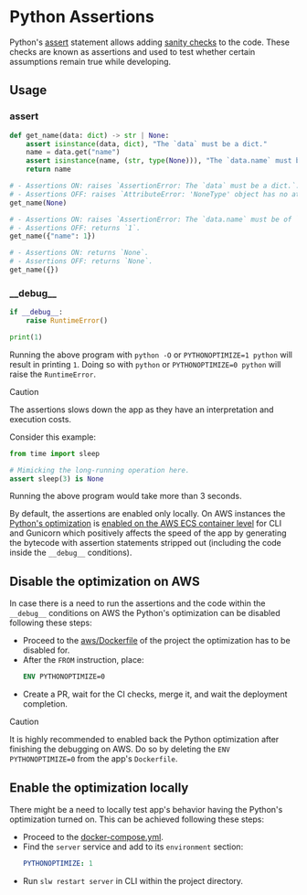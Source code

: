 # Python Assertions

Python's [assert](https://docs.python.org/3/reference/simple_stmts.html#the-assert-statement) statement allows adding [sanity checks](https://en.wikipedia.org/wiki/Sanity_check) to the code. These checks are known as assertions and used to test whether certain assumptions remain true while developing.

## Usage

### assert

```python
def get_name(data: dict) -> str | None:
    assert isinstance(data, dict), "The `data` must be a dict."
    name = data.get("name")
    assert isinstance(name, (str, type(None))), "The `data.name` must be of `str | None`."
    return name

# - Assertions ON: raises `AssertionError: The `data` must be a dict.`.
# - Assertions OFF: raises `AttributeError: 'NoneType' object has no attribute 'get'`.
get_name(None)

# - Assertions ON: raises `AssertionError: The `data.name` must be of `str | None`.`.
# - Assertions OFF: returns `1`.
get_name({"name": 1})

# - Assertions ON: returns `None`.
# - Assertions OFF: returns `None`.
get_name({})
```

### \_\_debug__

```python
if __debug__:
    raise RuntimeError()

print(1)
```

Running the above program with `python -O` or `PYTHONOPTIMIZE=1 python` will result in printing `1`. Doing so with `python` or `PYTHONOPTIMIZE=0 python` will raise the `RuntimeError`.

> [!CAUTION]
> The assertions slows down the app as they have an interpretation and execution costs.
>
> Consider this example:
> ```python
> from time import sleep
>
> # Mimicking the long-running operation here.
> assert sleep(3) is None
> ```
>
> Running the above program would take more than 3 seconds.

By default, the assertions are enabled only locally. On AWS instances the [Python's optimization](https://docs.python.org/3/using/cmdline.html#cmdoption-O) is [enabled on the AWS ECS container level](https://github.com/JeremyDemers/the-sink/blob/23db547a34b687b526d8ca1542f953149a450ba5/runtimes/python/3.10.Dockerfile#L17) for CLI and Gunicorn which positively affects the speed of the app by generating the bytecode with assertion statements stripped out (including the code inside the `__debug__` conditions).

## Disable the optimization on AWS

In case there is a need to run the assertions and the code within the `__debug__` conditions on AWS the Python's optimization can be disabled following these steps:
- Proceed to the [aws/Dockerfile](/aws/Dockerfile) of the project the optimization has to be disabled for.
- After the `FROM` instruction, place:
  ```dockerfile
  ENV PYTHONOPTIMIZE=0
  ```
- Create a PR, wait for the CI checks, merge it, and wait the deployment completion.

> [!CAUTION]
> It is highly recommended to enabled back the Python optimization after finishing the debugging on AWS. Do so by deleting the `ENV PYTHONOPTIMIZE=0` from the app's `Dockerfile`.

## Enable the optimization locally

There might be a need to locally test app's behavior having the Python's optimization turned on. This can be achieved following these steps:
- Proceed to the [docker-compose.yml](/docker-compose.yml).
- Find the `server` service and add to its `environment` section:
  ```yaml
  PYTHONOPTIMIZE: 1
  ```
- Run `slw restart server` in CLI within the project directory.
